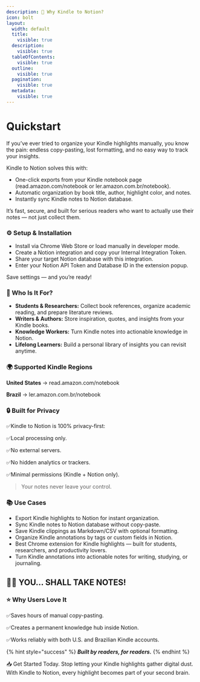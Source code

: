```yaml
---
description: 🚀 Why Kindle to Notion?
icon: bolt
layout:
  width: default
  title:
    visible: true
  description:
    visible: true
  tableOfContents:
    visible: true
  outline:
    visible: true
  pagination:
    visible: true
  metadata:
    visible: true
---
```


# Quickstart

If you’ve ever tried to organize your Kindle highlights manually, you know the pain: endless copy-pasting, lost formatting, and no easy way to track your insights.

Kindle to Notion solves this with:

* One-click exports from your Kindle notebook page (read.amazon.com/notebook or ler.amazon.com.br/notebook).&#x20;
* Automatic organization by book title, author, highlight color, and notes.&#x20;
* Instantly sync Kindle notes to Notion database.

It’s fast, secure, and built for serious readers who want to actually use their notes — not just collect them.

### ⚙️ Setup & Installation&#x20;

* Install via Chrome Web Store or load manually in developer mode.&#x20;
* Create a Notion integration and copy your Internal Integration Token.&#x20;
* Share your target Notion database with this integration.&#x20;
* Enter your Notion API Token and Database ID in the extension popup.

Save settings — and you’re ready!

### 🎯 Who Is It For?&#x20;

* **Students & Researchers:** Collect book references, organize academic reading, and prepare literature reviews.&#x20;
* **Writers & Authors:** Store inspiration, quotes, and insights from your Kindle books.
* **Knowledge Workers:** Turn Kindle notes into actionable knowledge in Notion.
* **Lifelong Learners:** Build a personal library of insights you can revisit anytime.

### 🌍 Supported Kindle Regions&#x20;

**United States** → read.amazon.com/notebook&#x20;

**Brazil** → ler.amazon.com.br/notebook

### 🔒 Built for Privacy&#x20;

✅Kindle to Notion is 100% privacy-first:&#x20;

✅Local processing only.&#x20;

✅No external servers.&#x20;

✅No hidden analytics or trackers.&#x20;

✅Minimal permissions (Kindle + Notion only).

> Your notes never leave your control.

### 📚 Use Cases

* Export Kindle highlights to Notion for instant organization.&#x20;
* Sync Kindle notes to Notion database without copy-paste.
* Save Kindle clippings as Markdown/CSV with optional formatting.&#x20;
* Organize Kindle annotations by tags or custom fields in Notion.&#x20;
* Best Chrome extension for Kindle highlights — built for students, researchers, and productivity lovers.
* Turn Kindle annotations into actionable notes for writing, studying, or journaling.

## 🧙‍♂️ YOU… SHALL TAKE NOTES!

### ⭐ Why Users Love It&#x20;

✅Saves hours of manual copy-pasting.&#x20;

✅Creates a permanent knowledge hub inside Notion.&#x20;

✅Works reliably with both U.S. and Brazilian Kindle accounts.

{% hint style="success" %}
_**Built by readers, for readers.**_
{% endhint %}

📥 Get Started Today. Stop letting your Kindle highlights gather digital dust. With Kindle to Notion, every highlight becomes part of your second brain.
